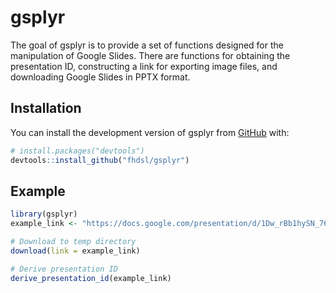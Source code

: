 
<!-- README.md is generated from README.Rmd. Please edit that file -->

# gsplyr

<!-- badges: start -->
<!-- badges: end -->

The goal of gsplyr is to provide a set of functions designed for the
manipulation of Google Slides. There are functions for obtaining the
presentation ID, constructing a link for exporting image files, and
downloading Google Slides in PPTX format.

## Installation

You can install the development version of gsplyr from
[GitHub](https://github.com/) with:

``` r
# install.packages("devtools")
devtools::install_github("fhdsl/gsplyr")
```

## Example

``` r
library(gsplyr)
example_link <- "https://docs.google.com/presentation/d/1Dw_rBb1hySN_76xh9-x5J2dWF_das9BAUjQigf2fN-E/edit?usp=sharing"

# Download to temp directory
download(link = example_link)

# Derive presentation ID
derive_presentation_id(example_link)
```

